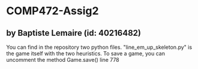 # COMP472-Assig2
## by Baptiste Lemaire (id: 40216482)

You can find in the repository two python files. "line_em_up_skeleton.py" is the game itself with the two heuristics.
To save a game, you can uncomment the method Game.save() line 778
